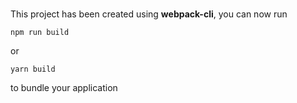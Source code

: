 #

This project has been created using **webpack-cli**, you can now run

```
npm run build
```

or

```
yarn build
```

to bundle your application

